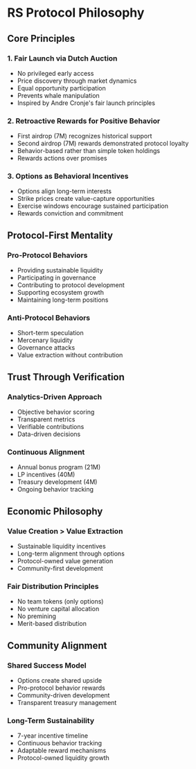 # RS Protocol Philosophy

## Core Principles

### 1. Fair Launch via Dutch Auction
- No privileged early access
- Price discovery through market dynamics
- Equal opportunity participation
- Prevents whale manipulation
- Inspired by Andre Cronje's fair launch principles

### 2. Retroactive Rewards for Positive Behavior
- First airdrop (7M) recognizes historical support
- Second airdrop (7M) rewards demonstrated protocol loyalty
- Behavior-based rather than simple token holdings
- Rewards actions over promises

### 3. Options as Behavioral Incentives
- Options align long-term interests
- Strike prices create value-capture opportunities
- Exercise windows encourage sustained participation
- Rewards conviction and commitment

## Protocol-First Mentality

### Pro-Protocol Behaviors
- Providing sustainable liquidity
- Participating in governance
- Contributing to protocol development
- Supporting ecosystem growth
- Maintaining long-term positions

### Anti-Protocol Behaviors
- Short-term speculation
- Mercenary liquidity
- Governance attacks
- Value extraction without contribution

## Trust Through Verification

### Analytics-Driven Approach
- Objective behavior scoring
- Transparent metrics
- Verifiable contributions
- Data-driven decisions

### Continuous Alignment
- Annual bonus program (21M)
- LP incentives (40M)
- Treasury development (4M)
- Ongoing behavior tracking

## Economic Philosophy

### Value Creation > Value Extraction
- Sustainable liquidity incentives
- Long-term alignment through options
- Protocol-owned value generation
- Community-first development

### Fair Distribution Principles
- No team tokens (only options)
- No venture capital allocation
- No premining
- Merit-based distribution

## Community Alignment

### Shared Success Model
- Options create shared upside
- Pro-protocol behavior rewards
- Community-driven development
- Transparent treasury management

### Long-Term Sustainability
- 7-year incentive timeline
- Continuous behavior tracking
- Adaptable reward mechanisms
- Protocol-owned liquidity growth

